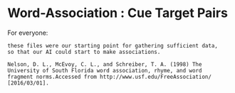 # Word-Association : Cue Target Pairs

For everyone:

	these files were our starting point for gathering sufficient data,
	so that our AI could start to make associations.
	
	Nelson, D. L., McEvoy, C. L., and Schreiber, T. A. (1998) The University of South Florida word association, rhyme, and word 	fragment norms.Accessed from http://www.usf.edu/FreeAssociation/ [2016/03/01].
		
